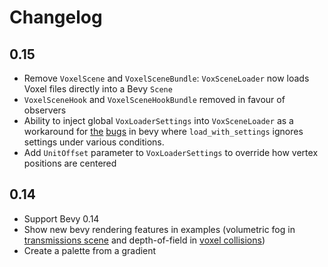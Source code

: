 # Changelog

## 0.15

- Remove `VoxelScene` and `VoxelSceneBundle`: `VoxSceneLoader` now loads Voxel files directly into a Bevy `Scene`
- `VoxelSceneHook` and `VoxelSceneHookBundle` removed in favour of observers
- Ability to inject global `VoxLoaderSettings` into `VoxSceneLoader` as a workaround for [the](https://github.com/bevyengine/bevy/issues/11111) [bugs](https://github.com/bevyengine/bevy/issues/12320) in bevy where `load_with_settings` ignores settings under various conditions.
- Add `UnitOffset` parameter to `VoxLoaderSettings` to override how vertex positions are centered

## 0.14

- Support Bevy 0.14
- Show new bevy rendering features in examples (volumetric fog in [transmissions scene](./examples/transmission-scene.rs) and depth-of-field in [voxel collisions](./examples/voxel-collisions.rs))
- Create a palette from a gradient
